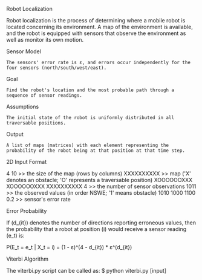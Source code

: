 Robot Localization

Robot localization is the process of determining where a mobile robot is located concerning its environment. A map of the environment is available, and the robot is equipped with sensors that observe the environment as well as monitor its own motion.

Sensor Model

    The sensors' error rate is ε, and errors occur independently for the four sensors (north/south/west/east).

Goal

    Find the robot's location and the most probable path through a sequence of sensor readings.

Assumptions

    The initial state of the robot is uniformly distributed in all traversable positions.

Output

    A list of maps (matrices) with each element representing the probability of the robot being at that position at that time step.

2D Input Format

4 10                  >> the size of the map (rows by columns)
XXXXXXXXXX          >> map ('X' denotes an obstacle; 'O' represents a traversable position)
XOOOOOOXXX
XOOOOOOXXX
XXXXXXXXXX
4                    >> the number of sensor observations
1011                  >> the observed values (in order NSWE; '1' means obstacle)
1010
1000
1100
0.2                  >> sensor's error rate

Error Probability

If (d_{it}) denotes the number of directions reporting erroneous values, then the probability that a robot at position (i) would receive a sensor reading (e_t) is:

P(E_t = e_t | X_t = i) = (1 - ε)^(4 - d_{it}) * ε^(d_{it})

Viterbi Algorithm

The viterbi.py script can be called as: $ python viterbi.py [input]
